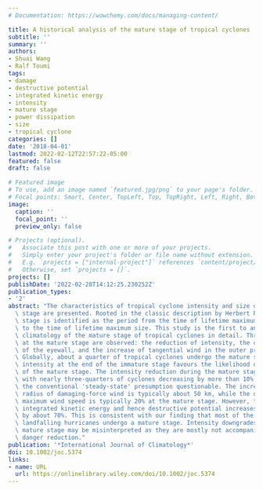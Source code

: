 ```yaml
---
# Documentation: https://wowchemy.com/docs/managing-content/

title: A historical analysis of the mature stage of tropical cyclones
subtitle: ''
summary: ''
authors:
- Shuai Wang
- Ralf Toumi
tags:
- damage
- destructive potential
- integrated kinetic energy
- intensity
- mature stage
- power dissipation
- size
- tropical cyclone
categories: []
date: '2018-04-01'
lastmod: 2022-02-12T22:57:22-05:00
featured: false
draft: false

# Featured image
# To use, add an image named `featured.jpg/png` to your page's folder.
# Focal points: Smart, Center, TopLeft, Top, TopRight, Left, Right, BottomLeft, Bottom, BottomRight.
image:
  caption: ''
  focal_point: ''
  preview_only: false

# Projects (optional).
#   Associate this post with one or more of your projects.
#   Simply enter your project's folder or file name without extension.
#   E.g. `projects = ["internal-project"]` references `content/project/deep-learning/index.md`.
#   Otherwise, set `projects = []`.
projects: []
publishDate: '2022-02-28T14:12:25.230252Z'
publication_types:
- '2'
abstract: "The characteristics of tropical cyclone intensity and size during the mature\
  \ stage are presented. Rooted in the classic description by Herbert Riehl, the mature\
  \ stage is identified as the period from the time of lifetime maximum intensity\
  \ to the time of lifetime maximum size. This study is the first to analyse the global\
  \ climatology of the mature stage of tropical cyclones in detail. Three basic features\
  \ at the mature stage are observed: the reduction of intensity, the outward expansion\
  \ of the eyewall, and the increase of tangential wind in the outer primary circulation.\
  \ Globally, about a quarter of tropical cyclones undergo the mature stage. High\
  \ intensity at the end of the immature stage favours the likelihood of the occurrence\
  \ of the mature stage. The intensity reduction during the mature stage is considerable\
  \ with nearly three-quarters of cyclones decreasing by more than 10%, which makes\
  \ the conventional 'steady-state' presumption questionable. The increase in the\
  \ radius of damaging-force wind is typically about 50 km, while the decrease in\
  \ maximum wind speed is typically 20% at the mature stage. However, the average\
  \ integrated kinetic energy and hence destructive potential increases substantially\
  \ by about 70%. This is consistent with our finding that most of the highly damaging\
  \ landfalling hurricanes undergo a mature stage. Intensity downgrades during the\
  \ mature stage may be misinterpreted as they are mostly not accompanied by an overall\
  \ danger reduction."
publication: '*International Journal of Climatology*'
doi: 10.1002/joc.5374
links:
- name: URL
  url: https://onlinelibrary.wiley.com/doi/10.1002/joc.5374
---
```

